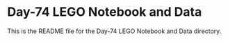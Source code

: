 # Day-74 LEGO Notebook and Data

This is the README file for the Day-74 LEGO Notebook and Data directory.